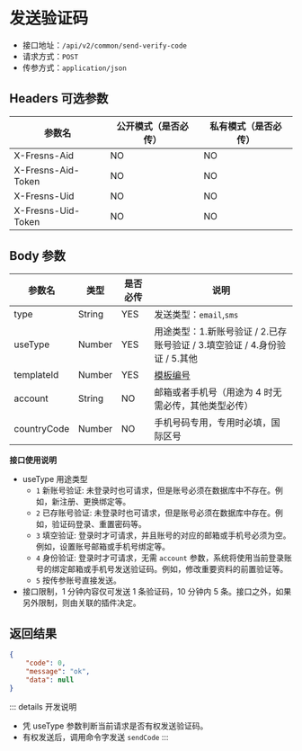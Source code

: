 # 发送验证码

- 接口地址：`/api/v2/common/send-verify-code`
- 请求方式：`POST`
- 传参方式：`application/json`

## Headers 可选参数

| 参数名 | 公开模式（是否必传） | 私有模式（是否必传） |
| --- | --- | --- |
| X-Fresns-Aid | NO | NO |
| X-Fresns-Aid-Token | NO | NO |
| X-Fresns-Uid | NO | NO |
| X-Fresns-Uid-Token | NO | NO |

## Body 参数

| 参数名 | 类型 | 是否必传 | 说明 |
| --- | --- | --- | --- |
| type | String | YES | 发送类型：`email`,`sms` |
| useType | Number | YES | 用途类型：1.新账号验证 / 2.已存账号验证 / 3.填空验证 / 4.身份验证 / 5.其他 |
| templateId | Number | YES | [模板编号](../../database/keyname/send.md#验证码模板设置) |
| account | String | NO | 邮箱或者手机号（用途为 4 时无需必传，其他类型必传） |
| countryCode | Number | NO | 手机号码专用，专用时必填，国际区号 |

**接口使用说明**

- useType 用途类型
    - `1` 新账号验证: 未登录时也可请求，但是账号必须在数据库中不存在。例如，新注册、更换绑定等。
    - `2` 已存账号验证: 未登录时也可请求，但是账号必须在数据库中存在。例如，验证码登录、重置密码等。
    - `3` 填空验证: 登录时才可请求，并且账号的对应的邮箱或手机号必须为空。例如，设置账号邮箱或手机号绑定等。
    - `4` 身份验证: 登录时才可请求，无需 `account` 参数，系统将使用当前登录账号的绑定邮箱或手机号发送验证码。例如，修改重要资料的前置验证等。
    - `5` 按传参账号直接发送。
- 接口限制，1 分钟内容仅可发送 1 条验证码，10 分钟内 5 条。接口之外，如果另外限制，则由关联的插件决定。

## 返回结果

```json
{
    "code": 0,
    "message": "ok",
    "data": null
}
```

::: details 开发说明
- 凭 useType 参数判断当前请求是否有权发送验证码。
- 有权发送后，调用命令字发送 `sendCode`
:::